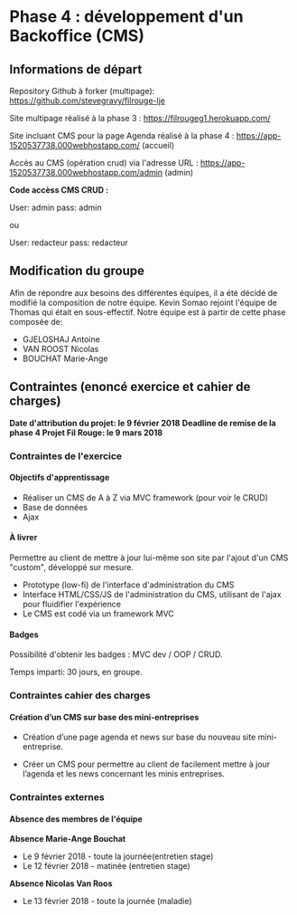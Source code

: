 # Phase 4 : développement d'un Backoffice (CMS)

## Informations de départ

Repository Github à forker (multipage): https://github.com/stevegravy/filrouge-lje

Site multipage réalisé à la phase 3 : https://filrougeg1.herokuapp.com/

Site incluant CMS pour la page Agenda réalisé à la phase 4 : https://app-1520537738.000webhostapp.com/ (accueil)

Accès au CMS (opération crud) via l'adresse URL : https://app-1520537738.000webhostapp.com/admin (admin)

**Code accèss CMS CRUD :**

User: admin 
pass: admin 

ou 

User: redacteur 
pass: redacteur


## Modification du groupe

Afin de répondre aux besoins des différentes équipes, il a été décidé de modifié la composition de notre équipe. Kevin Somao rejoint l'équipe de Thomas qui était en sous-effectif. Notre équipe est à partir de cette phase composée de:

* GJELOSHAJ Antoine
* VAN ROOST Nicolas
* BOUCHAT Marie-Ange




## Contraintes (enoncé exercice et cahier de charges)

**Date d'attribution du projet: le 9 février 2018**
**Deadline de remise de la phase 4 Projet Fil Rouge: le 9 mars 2018**

### Contraintes de l'exercice 

#### Objectifs d'apprentissage

* Réaliser un CMS de A à Z via MVC framework (pour voir le CRUD)
* Base de données
* Ajax

#### À livrer

Permettre au client de mettre à jour lui-même son site par l'ajout d'un CMS "custom", développé sur mesure.

* Prototype (low-fi) de l'interface d'administration du CMS
* Interface HTML/CSS/JS de l'administration du CMS, utilisant de l'ajax pour fluidifier l'expérience
* Le CMS est codé via un framework MVC

#### Badges

Possibilité d'obtenir les badges : MVC dev / OOP / CRUD.

Temps imparti: 30 jours, en groupe. 


### Contraintes cahier des charges

#### Création d’un CMS sur base des mini-entreprises

* Création d’une page agenda et news sur base du nouveau site mini-entreprise.

* Créer un CMS pour permettre au client de facilement mettre à jour l’agenda et les news concernant les minis entreprises.


### Contraintes externes

#### Absence des membres de l'équipe

**Absence Marie-Ange Bouchat**

* Le 9 février 2018 - toute la journée(entretien stage)
* Le 12 février 2018 - matinée (entretien stage)

**Absence Nicolas Van Roos**

* Le 13 février 2018 - toute la journée (maladie)










